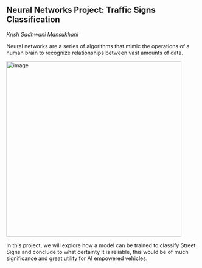 ## Neural Networks Project: Traffic Signs Classification
_Krish Sadhwani Mansukhani_

Neural networks are a series of algorithms that mimic the operations of a human brain to recognize relationships between vast amounts of data.

<img width="460" alt="image" src="https://user-images.githubusercontent.com/92883393/151543979-5be3968e-d60a-4c29-abba-401437cb6768.png">

In this project, we will explore how a model can be trained to classify Street Signs and conclude to what certainty it is reliable, this would be of much significance and great utility for AI empowered vehicles.



